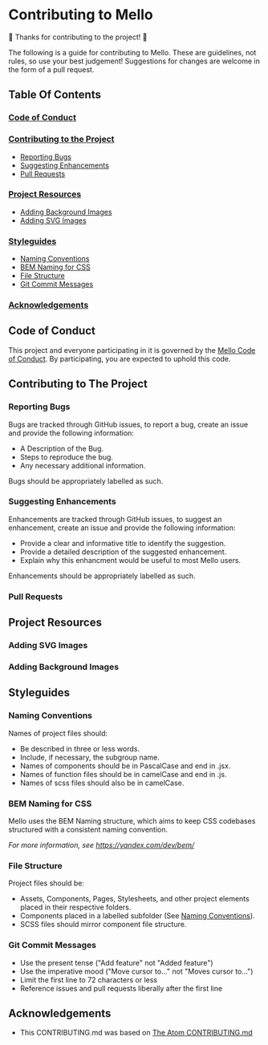 # Contributing to Mello

:tada: Thanks for contributing to the project! :tada:

The following is a guide for contributing to Mello. These are guidelines, not rules, so use your best judgement! Suggestions for changes are welcome in the form of a pull request.

## Table Of Contents
### [Code of Conduct](#code-of-conduct)

### [Contributing to the Project](#contributing-to-the-project)
 * [Reporting Bugs](#reporting-bugs)
 * [Suggesting Enhancements](#suggesting-enhancements)
 * [Pull Requests](#pull-requests)

### [Project Resources](#project-resources)
 * [Adding Background Images](#adding-background-images)
 * [Adding SVG Images](#adding-svg-images)

### [Styleguides](#styleguides)
 * [Naming Conventions](#naming-conventions)
 * [BEM Naming for CSS](#bem-naming-for-css)
 * [File Structure](#file-structure)
 * [Git Commit Messages](#git-commit-messages)

### [Acknowledgements](#acknowledgements)

## Code of Conduct
This project and everyone participating in it is governed by the [Mello Code of Conduct](CODE_OF_CONDUCT.md). By participating, you are expected to uphold this code.

## Contributing to The Project
### Reporting Bugs
Bugs are tracked through GitHub issues, to report a bug, create an issue and provide the following information:
* A Description of the Bug.
* Steps to reproduce the bug.
* Any necessary additional information.

Bugs should be appropriately labelled as such.
### Suggesting Enhancements
Enhancements are tracked through GitHub issues, to suggest an enhancement, create an issue and provide the following information:
* Provide a clear and informative title to identify the suggestion.
* Provide a detailed description of the suggested enhancement.
* Explain why this enhancment would be useful to most Mello users.

Enhancements should be appropriately labelled as such.
### Pull Requests

## Project Resources
### Adding SVG Images
### Adding Background Images

## Styleguides
### Naming Conventions
Names of project files should:
* Be described in three or less words.
* Include, if necessary, the subgroup name.
* Names of components should be in PascalCase and end in .jsx.
* Names of function files should be in camelCase and end in .js.
* Names of scss files should also be in camelCase.
### BEM Naming for CSS
Mello uses the BEM Naming structure, which aims to keep CSS codebases structured with a consistent naming convention.

*For more information, see https://yandex.com/dev/bem/*
### File Structure
Project files should be:
* Assets, Components, Pages, Stylesheets, and other project elements placed in their respective folders.
* Components placed in a labelled subfolder (See [Naming Conventions](#naming-conventions)).
* SCSS files should mirror component file structure.
### Git Commit Messages
* Use the present tense ("Add feature" not "Added feature")
* Use the imperative mood ("Move cursor to..." not "Moves cursor to...")
* Limit the first line to 72 characters or less
* Reference issues and pull requests liberally after the first line
## Acknowledgements
* This CONTRIBUTING.md was based on [The Atom CONTRIBUTING.md](https://github.com/atom/atom/blob/master/CONTRIBUTING.md)
